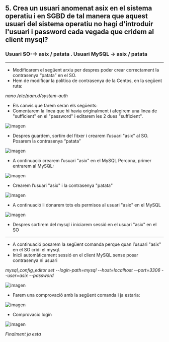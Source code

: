 ## 5.	Crea un usuari anomenat asix en el sistema operatiu i en SGBD de tal manera que aquest usuari del sistema operatiu no hagi d'introduir l'usuari i password cada vegada que cridem al client mysql? 

### Usuari SO-→ asix / patata . Usuari MySQL → asix / patata 

***

- Modificarem el següent arxiu per despres poder crear correctament la contrasenya “patata” en el SO. 
- Hem de modificar la política de contrasenya de la Centos, en la següent ruta:

*nano /etc/pam.d/system-auth*


- Els canvis que farem seran els següents:
- Comentarem la linea que hi havia originalment i afegirem una linea de "sufficient" en el "password" i editarem les 2 dues "sufficient".

![imagen](https://user-images.githubusercontent.com/61557739/154850289-fc7099e9-9b8d-4145-968d-783a0ff66a03.png)

- Despres guardem, sortim del fitxer i crearem l’usuari "asix" al SO. Posarem la contrasenya “patata”

![imagen](https://user-images.githubusercontent.com/61557739/154850302-a5d5cd47-02b0-4ece-b027-4826aee7d0d6.png)


- A continuació crearem l’usuari "asix" en el MySQL Percona, primer entrarem al MySQL:

![imagen](https://user-images.githubusercontent.com/61557739/154850333-76a21380-380a-4402-bd93-677610f36e32.png)

- Crearem l’usuari "asix" i la contrasenya "patata"

![imagen](https://user-images.githubusercontent.com/61557739/154850343-cb8e219d-40cb-4ff5-9dd6-4cb37aaec52b.png)

- A continuació li donarem tots els permisos al usuari "asix" en el MySQL

![imagen](https://user-images.githubusercontent.com/61557739/154850355-ea9d9eeb-356f-44b0-8be4-ae952ba08376.png)

- Despres sortirem del mysql i iniciarem sessió en el usuari "asix" en el SO
***

- A continuació posarem la següent comanda perque quan l’usuari "asix" en el SO cridi el mysql.
- Inicii automàticament sessió en el client MySQL sense posar contrasenya ni usuari

*mysql_config_editor set --login-path=mysql --host=localhost --port=3306 --user=asix --password*


![imagen](https://user-images.githubusercontent.com/61557739/154850373-4c2b6a85-0172-4916-aa46-357c3cbcb5c2.png)


- Farem una comprovació amb la següent comanda i ja estaria:

![imagen](https://user-images.githubusercontent.com/61557739/154850386-d0f220ad-24f6-4aa1-83ea-17f9bcf9e39c.png)

- Comprovacio login 

![imagen](https://user-images.githubusercontent.com/61557739/154850430-8bf5d2fc-fbaf-4279-9642-d6885e392b84.png)

*Finalment ja esta*
